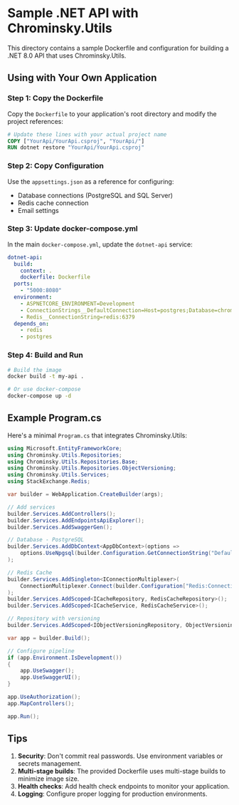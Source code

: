 # Sample .NET API with Chrominsky.Utils

This directory contains a sample Dockerfile and configuration for building a .NET 8.0 API that uses Chrominsky.Utils.

## Using with Your Own Application

### Step 1: Copy the Dockerfile

Copy the `Dockerfile` to your application's root directory and modify the project references:

```dockerfile
# Update these lines with your actual project name
COPY ["YourApi/YourApi.csproj", "YourApi/"]
RUN dotnet restore "YourApi/YourApi.csproj"
```

### Step 2: Copy Configuration

Use the `appsettings.json` as a reference for configuring:
- Database connections (PostgreSQL and SQL Server)
- Redis cache connection
- Email settings

### Step 3: Update docker-compose.yml

In the main `docker-compose.yml`, update the `dotnet-api` service:

```yaml
dotnet-api:
  build:
    context: .
    dockerfile: Dockerfile
  ports:
    - "5000:8080"
  environment:
    - ASPNETCORE_ENVIRONMENT=Development
    - ConnectionStrings__DefaultConnection=Host=postgres;Database=chrominsky_db;Username=postgres;Password=postgres123
    - Redis__ConnectionString=redis:6379
  depends_on:
    - redis
    - postgres
```

### Step 4: Build and Run

```bash
# Build the image
docker build -t my-api .

# Or use docker-compose
docker-compose up -d
```

## Example Program.cs

Here's a minimal `Program.cs` that integrates Chrominsky.Utils:

```csharp
using Microsoft.EntityFrameworkCore;
using Chrominsky.Utils.Repositories;
using Chrominsky.Utils.Repositories.Base;
using Chrominsky.Utils.Repositories.ObjectVersioning;
using Chrominsky.Utils.Services;
using StackExchange.Redis;

var builder = WebApplication.CreateBuilder(args);

// Add services
builder.Services.AddControllers();
builder.Services.AddEndpointsApiExplorer();
builder.Services.AddSwaggerGen();

// Database - PostgreSQL
builder.Services.AddDbContext<AppDbContext>(options =>
    options.UseNpgsql(builder.Configuration.GetConnectionString("DefaultConnection"))
);

// Redis Cache
builder.Services.AddSingleton<IConnectionMultiplexer>(
    ConnectionMultiplexer.Connect(builder.Configuration["Redis:ConnectionString"] ?? "localhost:6379")
);
builder.Services.AddScoped<ICacheRepository, RedisCacheRepository>();
builder.Services.AddScoped<ICacheService, RedisCacheService>();

// Repository with versioning
builder.Services.AddScoped<IObjectVersioningRepository, ObjectVersioningRepository>();

var app = builder.Build();

// Configure pipeline
if (app.Environment.IsDevelopment())
{
    app.UseSwagger();
    app.UseSwaggerUI();
}

app.UseAuthorization();
app.MapControllers();

app.Run();
```

## Tips

1. **Security**: Don't commit real passwords. Use environment variables or secrets management.
2. **Multi-stage builds**: The provided Dockerfile uses multi-stage builds to minimize image size.
3. **Health checks**: Add health check endpoints to monitor your application.
4. **Logging**: Configure proper logging for production environments.
